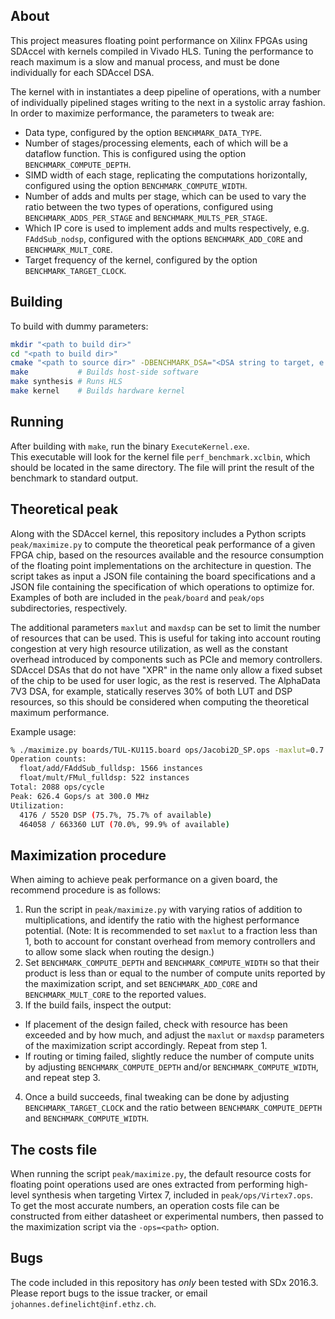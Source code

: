 About
-----

This project measures floating point performance on Xilinx FPGAs using SDAccel with kernels compiled in Vivado HLS.
Tuning the performance to reach maximum is a slow and manual process, and must be done individually for each SDAccel DSA.

The kernel with in instantiates a deep pipeline of operations, with a number of individually pipelined stages writing to the next in a systolic array fashion. In order to maximize performance, the parameters to tweak are:

- Data type, configured by the option `BENCHMARK_DATA_TYPE`.
- Number of stages/processing elements, each of which will be a dataflow function. This is configured using the option `BENCHMARK_COMPUTE_DEPTH`.
- SIMD width of each stage, replicating the computations horizontally, configured using the option `BENCHMARK_COMPUTE_WIDTH`.
- Number of adds and mults per stage, which can be used to vary the ratio between the two types of operations, configured using `BENCHMARK_ADDS_PER_STAGE` and `BENCHMARK_MULTS_PER_STAGE`.
- Which IP core is used to implement adds and mults respectively, e.g. `FAddSub_nodsp`, configured with the options `BENCHMARK_ADD_CORE` and `BENCHMARK_MULT_CORE`.
- Target frequency of the kernel, configured by the option `BENCHMARK_TARGET_CLOCK`.

Building
--------

To build with dummy parameters:

```sh
mkdir "<path to build dir>"
cd "<path to build dir>"
cmake "<path to source dir>" -DBENCHMARK_DSA="<DSA string to target, e.g. 'xilinx:tul-pcie3-ku115:2ddr:3.1'>"
make           # Builds host-side software
make synthesis # Runs HLS
make kernel    # Builds hardware kernel
```

Running
-------

After building with `make`, run the binary `ExecuteKernel.exe`.  
This executable will look for the kernel file `perf_benchmark.xclbin`, which should be located in the same directory. The file will print the result of the benchmark to standard output.

Theoretical peak
----------------

Along with the SDAccel kernel, this repository includes a Python scripts `peak/maximize.py` to compute the theoretical peak performance of a given FPGA chip, based on the resources available and the resource consumption of the floating point implementations on the architecture in question. The script takes as input a JSON file containing the board specifications and a JSON file containing the specification of which operations to optimize for. Examples of both are
included in the `peak/board` and `peak/ops` subdirectories, respectively.

The additional parameters `maxlut` and `maxdsp` can be set to limit the number of resources that can be used. This is useful for taking into account routing congestion at very high resource utilization, as well as the constant overhead introduced by components such as PCIe and memory controllers. SDAccel DSAs that do not have "XPR" in the name only allow a fixed subset of the chip to be used for user logic, as the rest is reserved. The AlphaData 7V3 DSA, for example, statically
reserves 30% of both LUT and DSP resources, so this should be considered when computing the theoretical maximum performance.

Example usage:

```sh
% ./maximize.py boards/TUL-KU115.board ops/Jacobi2D_SP.ops -maxlut=0.7 
Operation counts:
  float/add/FAddSub_fulldsp: 1566 instances
  float/mult/FMul_fulldsp: 522 instances
Total: 2088 ops/cycle
Peak: 626.4 Gops/s at 300.0 MHz
Utilization:
  4176 / 5520 DSP (75.7%, 75.7% of available)
  464058 / 663360 LUT (70.0%, 99.9% of available)
```

Maximization procedure
----------------------

When aiming to achieve peak performance on a given board, the recommend procedure is as follows:

1. Run the script in `peak/maximize.py` with varying ratios of addition to multiplications, and identify the ratio with the highest performance potential. (Note: It is recommended to set `maxlut` to a fraction less than 1, both to account for constant overhead from memory controllers and to allow some slack when routing the design.)
2. Set `BENCHMARK_COMPUTE_DEPTH` and `BENCHMARK_COMPUTE_WIDTH` so that their product is less than or equal to the number of compute units reported by the maximization script, and set `BENCHMARK_ADD_CORE` and `BENCHMARK_MULT_CORE` to the reported values. 
3. If the build fails, inspect the output:
  - If placement of the design failed, check with resource has been exceeded and by how much, and adjust the `maxlut` or `maxdsp` parameters of the maximization script accordingly. Repeat from step 1.
  - If routing or timing failed, slightly reduce the number of compute units by adjusting `BENCHMARK_COMPUTE_DEPTH` and/or `BENCHMARK_COMPUTE_WIDTH`, and repeat step 3.
4. Once a build succeeds, final tweaking can be done by adjusting `BENCHMARK_TARGET_CLOCK` and the ratio between `BENCHMARK_COMPUTE_DEPTH` and `BENCHMARK_COMPUTE_WIDTH`.

The costs file
--------------

When running the script `peak/maximize.py`, the default resource costs for floating point operations used are ones extracted from performing high-level synthesis when targeting Virtex 7, included in `peak/ops/Virtex7.ops`. To get the most accurate numbers, an operation costs file can be constructed from either datasheet or experimental numbers, then passed to the maximization script via the `-ops=<path>` option. 


Bugs
----

The code included in this repository has _only_ been tested with SDx 2016.3.
Please report bugs to the issue tracker, or email `johannes.definelicht@inf.ethz.ch`.

